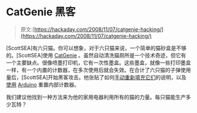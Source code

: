 # CatGenie 黑客

> 原文:[https://hackaday.com/2008/11/07/catgenie-hacking/](https://hackaday.com/2008/11/07/catgenie-hacking/)

[ScottSEA]有六只猫。你可以想象，对于六只猫来说，一个简单的猫砂盒是不够的。[ScottSEA]使用 [CatGenie](http://www.catgenie.com/) 。虽然自动清洗猫厕所是一个技术奇迹，但它有一个主要缺点。很像喷墨打印机，它有一次性墨盒。这些墨盒，就像一些打印墨盒一样，有一个内置的计数器，在多次使用后就会失效。在合计了六只猫的子弹使用量后，[ScottSEA]开始黑客攻击。他张贴了如何[手动重新填充它们](http://www.instructables.com/id/Refilling_a_CatGenie_SaniSolution_Cartridge/)的说明，以及[使用](http://www.instructables.com/id/CatGenie_Resetting_a_SaniSolution_Cartridge/) [Arduino](http://www.mahalo.com/Arduino_Hacks "Arduino - Mahalo") 重置内部计数器。

我们建议他找到一种方法来为他的家用电器利用所有的猫的力量。每只猫能生产多少瓦特？